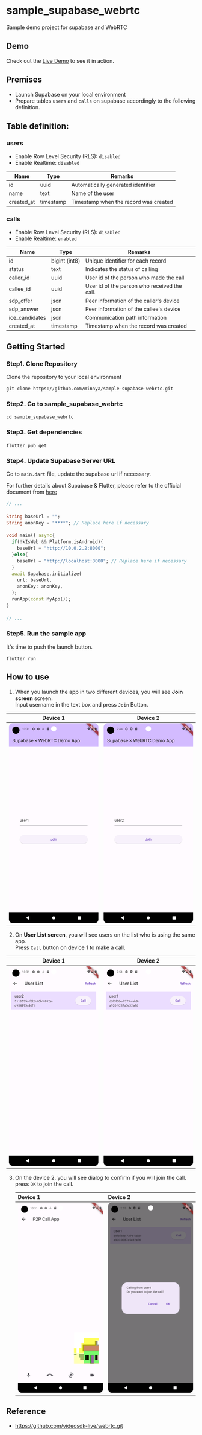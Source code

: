 # sample_supabase_webrtc

Sample demo project for supabase and WebRTC

## Demo

Check out the [Live Demo](https://minnya.github.io/sample-supabase-webrtc) to see it in action.

## Premises
- Launch Supabase on your local environment
- Prepare tables `users` and `calls` on supabase accordingly to the following definition.

## Table definition: 
### users
- Enable Row Level Security (RLS): `disabled`
- Enable Realtime: `disabled`

| Name       | Type      | Remarks                               |
|------------|-----------|---------------------------------------|
| id         | uuid      | Automatically generated identifier    |
| name       | text      | Name of the user                      |
| created_at | timestamp | Timestamp when the record was created |


### calls
- Enable Row Level Security (RLS): `disabled`
- Enable Realtime: `enabled`

| Name          | Type          | Remarks                                      |
|---------------|---------------|----------------------------------------------|
| id            | bigint (int8) | Unique identifier for each record            |
| status        | text          | Indicates the status of calling              |
| caller_id     | uuid          | User id of the person who made the call      |
| callee_id     | uuid          | User id of the person who received the call. |
| sdp_offer     | json          | Peer information of the caller's device      |
| sdp_answer    | json          | Peer information of the callee's device      |
| ice_candidates| json          | Communication path information               |
| created_at    | timestamp     | Timestamp when the record was created        |

## Getting Started

### Step1. Clone Repository
Clone the repository to your local environment
```shell
git clone https://github.com/minnya/sample-supabase-webrtc.git
```

### Step2. Go to sample_supabase_webrtc
```shell
cd sample_supabase_webrtc
```

### Step3. Get dependencies
```shell
flutter pub get
```

### Step4. Update Supabase Server URL
Go to `main.dart` file, update the supabase url if necessary.

For further details about Supabase & Flutter, please refer to the official document from [here](https://pub.dev/packages/supabase_flutter)

```dart
// ...

String baseUrl = "";
String anonKey = "****"; // Replace here if necessary

void main() async{
  if(!kIsWeb && Platform.isAndroid){
    baseUrl = "http://10.0.2.2:8000";
  }else{
    baseUrl = "http://localhost:8000"; // Replace here if necessary
  }
  await Supabase.initialize(
    url: baseUrl,
    anonKey: anonKey,
  );
  runApp(const MyApp());
}

// ...
```

### Step5. Run the sample app
It's time to push the launch button.
```shell
flutter run
```

## How to use
1. When you launch the app in two different devices, you will see **Join screen** screen.<br>
Input username in the text box and press `Join` Button.

| Device 1                              | Device 2                              |
|---------------------------------------|---------------------------------------|
| ![img.png](doc/screenshot_join_1.png) | ![img.png](doc/screenshot_join_2.png) |

2. On **User List screen**, you will see users on the list who is using the same app.<br>
Press `Call` button on device 1 to make a call.

| Device 1                              | Device 2                              |
|---------------------------------------|---------------------------------------|
| ![img.png](doc/screenshot_list_1.png) | ![img.png](doc/screenshot_list_2.png) |

3. On the device 2, you will see dialog to confirm if you will join the call.<br>
press `OK` to join the call.

   | Device 1                              | Device 2                              |
   |---------------------------------------|---------------------------------------|
   | ![img.png](doc/screenshot_call_1.png) | ![img.png](doc/screenshot_call_2.png) |

## Reference
- https://github.com/videosdk-live/webrtc.git